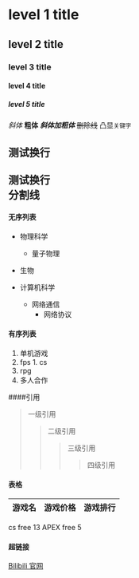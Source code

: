 # level 1 title
## level 2 title
### level 3 title
#### level 4 title
##### level 5 title

*斜体*
**粗体**
***斜体加粗体***
~~删除线~~
凸显`关键字`

测试换行<br><br>
测试换行<br>
分割线
---

#### 无序列表
* 物理科学
  * 量子物理

* 生物
* 计算机科学
  * 网络通信
    * 网络协议
#### 有序列表
1. 单机游戏
  1. fps
    1. cs
  2. rpg
2. 多人合作

####引用

> 一级引用
>> 二级引用
>>> 三级引用
>>>> 四级引用

#### 表格

游戏名|游戏价格|游戏排行
--|:--:|--:|
cs free 13
APEX free 5

#### 超链接
[Bilibili 官网](https://www.bilibili.com/)

